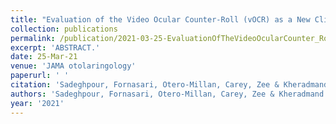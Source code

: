 ```yaml
---
title: "Evaluation of the Video Ocular Counter-Roll (vOCR) as a New Clinical Test of Otolith Function in Peripheral Vestibulopathy"
collection: publications
permalink: /publication/2021-03-25-EvaluationOfTheVideoOcularCounter_Roll_vOCR_AsANewClinicalTestO
excerpt: 'ABSTRACT.'
date: 25-Mar-21
venue: 'JAMA otolaringology'
paperurl: ' '
citation: 'Sadeghpour, Fornasari, Otero-Millan, Carey, Zee & Kheradmand(2020) "Evaluation of the Video Ocular Counter-Roll (vOCR) as a New Clinical Test of Otolith Function in Peripheral Vestibulopathy" JAMA Otolaryngol Head Neck Surg. Published online March 25, 2021'
authors: 'Sadeghpour, Fornasari, Otero-Millan, Carey, Zee & Kheradmand'
year: '2021'
---
```


